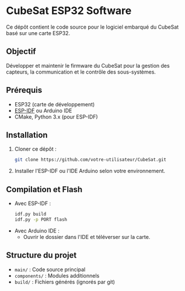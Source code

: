 # CubeSat ESP32 Software

Ce dépôt contient le code source pour le logiciel embarqué du CubeSat basé sur une carte ESP32.

## Objectif
Développer et maintenir le firmware du CubeSat pour la gestion des capteurs, la communication et le contrôle des sous-systèmes.

## Prérequis
- ESP32 (carte de développement)
- [ESP-IDF](https://docs.espressif.com/projects/esp-idf/fr/latest/) ou Arduino IDE
- CMake, Python 3.x (pour ESP-IDF)

## Installation
1. Cloner ce dépôt :
   ```bash
   git clone https://github.com/votre-utilisateur/CubeSat.git
   ```
2. Installer l'ESP-IDF ou l'IDE Arduino selon votre environnement.

## Compilation et Flash
- Avec ESP-IDF :
   ```bash
   idf.py build
   idf.py -p PORT flash
   ```
- Avec Arduino IDE :
   - Ouvrir le dossier dans l'IDE et téléverser sur la carte.

## Structure du projet
- `main/` : Code source principal
- `components/` : Modules additionnels
- `build/` : Fichiers générés (ignorés par git)


